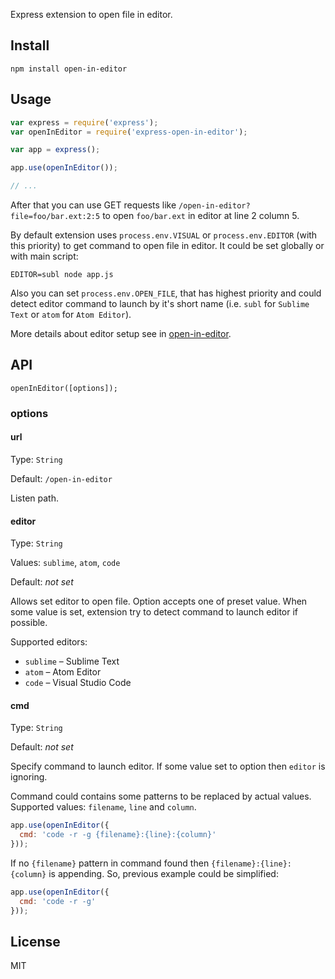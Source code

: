 Express extension to open file in editor.

## Install

```
npm install open-in-editor
```

## Usage

```js
var express = require('express');
var openInEditor = require('express-open-in-editor');

var app = express();

app.use(openInEditor());

// ...
```

After that you can use GET requests like `/open-in-editor?file=foo/bar.ext:2:5` to open `foo/bar.ext` in editor at line 2 column 5.

By default extension uses `process.env.VISUAL` or `process.env.EDITOR` (with this priority) to get command to open file in editor. It could be set globally or with main script:

```
EDITOR=subl node app.js
```

Also you can set `process.env.OPEN_FILE`, that has highest priority and could detect editor command to launch by it's short name (i.e. `subl` for `Sublime Text` or `atom` for `Atom Editor`).

More details about editor setup see in [open-in-editor](https://github.com/lahmatiy/open-in-editor).

## API

```
openInEditor([options]);
```

### options

#### url

Type: `String`

Default: `/open-in-editor`

Listen path.

#### editor

Type: `String`

Values: `sublime`, `atom`, `code`

Default: *not set*

Allows set editor to open file. Option accepts one of preset value. When some value is set, extension try to detect command to launch editor if possible.

Supported editors:

- `sublime` – Sublime Text
- `atom` – Atom Editor
- `code` – Visual Studio Code

#### cmd

Type: `String`

Default: *not set*

Specify command to launch editor. If some value set to option then `editor` is ignoring.

Command could contains some patterns to be replaced by actual values. Supported values: `filename`, `line` and `column`.

```js
app.use(openInEditor({
  cmd: 'code -r -g {filename}:{line}:{column}'
}));
```

If no `{filename}` pattern in command found then `{filename}:{line}:{column}` is appending. So, previous example could be simplified:

```js
app.use(openInEditor({
  cmd: 'code -r -g'
}));
```

## License

MIT
